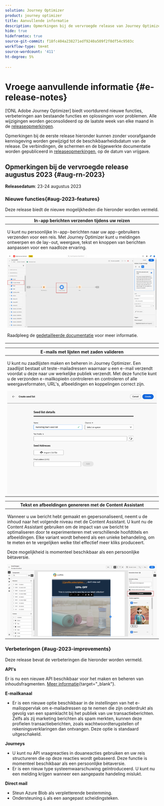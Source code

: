 ```yaml
---
solution: Journey Optimizer
product: journey optimizer
title: Aanvullende informatie
description: Opmerkingen bij de vervroegde release van Journey Optimizer
hide: true
hidefromtoc: true
source-git-commit: f18fc404a238271edf9240a509f2f0df54c9503c
workflow-type: tm+mt
source-wordcount: '411'
ht-degree: 5%

---
```


# Vroege aanvullende informatie {#e-release-notes}

[!DNL Adobe Journey Optimizer] biedt voortdurend nieuwe functies, verbeteringen aan bestaande functies en oplossingen voor problemen. Alle wijzigingen worden geconsolideerd op de laatste week van elke maand in de [releaseopmerkingen](release-notes.md).

Opmerkingen bij de eerste release hieronder kunnen zonder voorafgaande kennisgeving worden gewijzigd tot de beschikbaarheidsdatum van de release. De verbindingen, de schermen en de bijgewerkte documentatie worden gepubliceerd in [releaseopmerkingen](release-notes.md), op de datum van vrijgave.

## Opmerkingen bij de vervroegde release augustus 2023 {#aug-rn-2023}

**Releasedatum**: 23-24 augustus 2023

### Nieuwe functies{#aug-2023-features}

Deze release biedt de nieuwe mogelijkheden die hieronder worden vermeld.

<table>
<thead>
<tr>
<th><strong>In-app berichten verzenden tijdens uw reizen</strong><br/></th>
</tr>
</thead>
<tbody>
<tr>
<td>
<p>U kunt nu persoonlijke In-app-berichten naar uw app-gebruikers verzenden voor een reis. Met Journey Optimizer kunt u meldingen ontwerpen en de lay-out, weergave, tekst en knoppen van berichten aanpassen voor een naadloze ervaring.</p>
<img src="assets/in_app_journey_1.png"/>
<p>Raadpleeg de <a href="../in-app/get-started-in-app.md">gedetailleerde documentatie</a> voor meer informatie.</p>
</tr>
</tbody>
</table>


<table>
<thead>
<tr>
<th><strong>E-mails met lijsten met zaden valideren</strong><br/></th>
</tr>
</thead>
<tbody>
<tr>
<td>
<p>U kunt nu zaadlijsten maken en beheren in Journey Optimizer. Een zaadlijst bestaat uit teste-mailadressen waarnaar u een e-mail verzendt voordat u deze naar uw werkelijke publiek verzendt. Met deze functie kunt u de verzonden e-mailkopieën controleren en controleren of alle weergaveformaten, URL's, afbeeldingen en koppelingen correct zijn.</p>
<img src="../configuration/assets/seed-list-details.png">
<!--p>For more information, refer to the <a href="../audience/get-started-audience-orchestration.md">detailed documentation</a>.</p-->
</td>
</tr>
</tbody>
</table>


<table>
<thead>
<tr>
<th><strong>Tekst en afbeeldingen genereren met de Content Assistant</strong><br/></th>
</tr>
</thead>
<tbody>
<tr>
<td>
<p>Wanneer u uw bericht hebt gemaakt en gepersonaliseerd, neemt u de inhoud naar het volgende niveau met de Content Assistant. U kunt nu de Content Assistant gebruiken om de impact van uw bericht te optimaliseren door te experimenteren met verschillende hoofdtitels en afbeeldingen. Elke variant wordt beheerd als een unieke behandeling, om te meten en te vergelijken welke titel effectief meer kliks produceert.</p>
<p>Deze mogelijkheid is momenteel beschikbaar als een persoonlijke bètaversie.</p>
<img src="assets/gen-ai-image-2.png"/>
<!--p>For more information, refer to the <a href="../start/search-filter-categorize.md#tags">detailed documentation</a>.</p-->
</td>
</tr>
</tbody>
</table>



### Verbeteringen {#aug-2023-improvements}

Deze release bevat de verbeteringen die hieronder worden vermeld.

**API&#39;s**

Er is nu een nieuwe API beschikbaar voor het maken en beheren van inhoudsfragmenten. [Meer informatie](https://developer.adobe.com/journey-optimizer-apis/references/content-templates/#tag/Content-fragment-API){target="_blank"}.

**E-mailkanaal**

* Er is een nieuwe optie beschikbaar in de instellingen van het e-mailoppervlak om e-mailadressen op te nemen die zijn onderdrukt als gevolg van een spamklacht bij het publiek van uw transactieberichten. Zelfs als zij marketing berichten als spam merkten, kunnen deze profielen transactieberichten, zoals wachtwoordterugstellen of rekeningsverklaringen dan ontvangen. Deze optie is standaard uitgeschakeld.

**Journeys**

* U kunt nu API vraagreacties in douaneacties gebruiken en uw reis structureren die op deze reacties wordt gebaseerd. Deze functie is momenteel beschikbaar als een persoonlijke bètaversie.
* Er is een nieuw type systeemwaarschuwing geïntroduceerd. U kunt nu een melding krijgen wanneer een aangepaste handeling mislukt.
  <!--* When duplicating a journey, you can now define the name of the journey copy.-->


**Direct mail**

* Steun Azure Blob als verpletterende bestemming.
* Ondersteuning `&` als een aangepast scheidingsteken.
